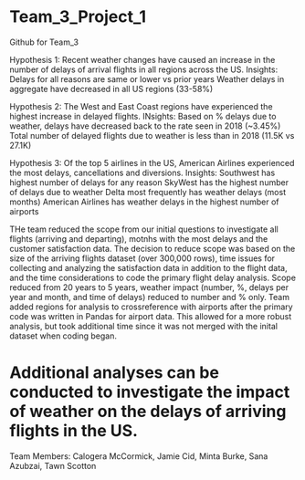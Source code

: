 # Team_3_Project_1
Github for Team_3

Hypothesis 1:
Recent weather changes have caused an increase in the number of delays of arrival flights in all regions across the US.
Insights:
Delays for all reasons are same or lower vs prior years
Weather delays in aggregate have decreased in all US regions (33-58%)

Hypothesis 2:
The West and East Coast regions have experienced the highest increase in delayed flights.
INsights:
Based on % delays due to weather, delays have decreased back to the rate seen in 2018 (~3.45%)
Total number of delayed flights due to weather is less than in 2018 (11.5K vs 27.1K)

Hypothesis 3:
Of the top 5 airlines in the US, American Airlines experienced the most delays, cancellations and diversions.
Insights:
Southwest has highest number of delays for any reason
SkyWest has the highest number of delays due to weather
Delta most frequently has weather delays (most months)
American Airlines has weather delays in the highest number of airports

THe team reduced the scope from our initial questions to investigate all flights (arriving and departing), motnhs with the most delays and the customer satisfaction data.  The decision to reduce scope was based on the size of the arriving flights dataset (over 300,000 rows), time issues for collecting and analyzing the satisfaction data in addition to the flight data, and the time considerations to code the primary flight delay analysis. Scope reduced from 20 years to 5 years, weather impact (number, %, delays per year and month, and time of delays) reduced to number and % only.  Team added regions for analysis to crossreference with airports after the primary code was written in Pandas for airport data.  This allowed for a more robust analysis, but took additional time since it was not merged with the inital dataset when coding began.

Additional analyses can be conducted to investigate the impact of weather on the delays of arriving flights in the US.
=======

Team Members:  Calogera McCormick, Jamie Cid, Minta Burke, Sana Azubzai, Tawn Scotton
